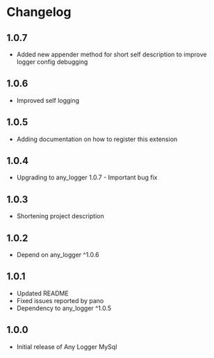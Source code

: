 # Changelog

## 1.0.7

* Added new appender method for short self description to improve logger config debugging

## 1.0.6

* Improved self logging

## 1.0.5

* Adding documentation on how to register this extension
 
## 1.0.4

* Upgrading to any_logger 1.0.7 - Important bug fix

## 1.0.3

* Shortening project description

## 1.0.2

* Depend on any_logger ^1.0.6

## 1.0.1

* Updated README
* Fixed issues reported by pano
* Dependency to any_logger ^1.0.5

## 1.0.0

* Initial release of Any Logger MySql